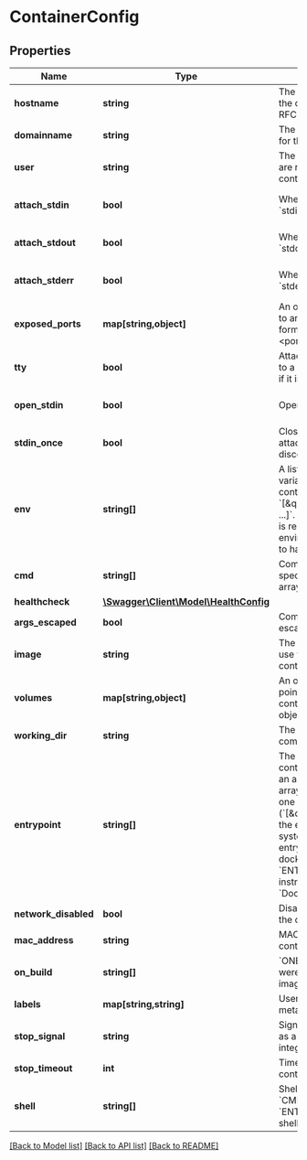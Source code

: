 # ContainerConfig

## Properties
Name | Type | Description | Notes
------------ | ------------- | ------------- | -------------
**hostname** | **string** | The hostname to use for the container, as a valid RFC 1123 hostname. | [optional] 
**domainname** | **string** | The domain name to use for the container. | [optional] 
**user** | **string** | The user that commands are run as inside the container. | [optional] 
**attach_stdin** | **bool** | Whether to attach to &#x60;stdin&#x60;. | [optional] [default to false]
**attach_stdout** | **bool** | Whether to attach to &#x60;stdout&#x60;. | [optional] [default to true]
**attach_stderr** | **bool** | Whether to attach to &#x60;stderr&#x60;. | [optional] [default to true]
**exposed_ports** | **map[string,object]** | An object mapping ports to an empty object in the form:  &#x60;{\&quot;&lt;port&gt;/&lt;tcp|udp|sctp&gt;\&quot;: {}}&#x60; | [optional] 
**tty** | **bool** | Attach standard streams to a TTY, including &#x60;stdin&#x60; if it is not closed. | [optional] [default to false]
**open_stdin** | **bool** | Open &#x60;stdin&#x60; | [optional] [default to false]
**stdin_once** | **bool** | Close &#x60;stdin&#x60; after one attached client disconnects | [optional] [default to false]
**env** | **string[]** | A list of environment variables to set inside the container in the form &#x60;[\&quot;VAR&#x3D;value\&quot;, ...]&#x60;. A variable without &#x60;&#x3D;&#x60; is removed from the environment, rather than to have an empty value. | [optional] 
**cmd** | **string[]** | Command to run specified as a string or an array of strings. | [optional] 
**healthcheck** | [**\Swagger\Client\Model\HealthConfig**](HealthConfig.md) |  | [optional] 
**args_escaped** | **bool** | Command is already escaped (Windows only) | [optional] 
**image** | **string** | The name of the image to use when creating the container | [optional] 
**volumes** | **map[string,object]** | An object mapping mount point paths inside the container to empty objects. | [optional] 
**working_dir** | **string** | The working directory for commands to run in. | [optional] 
**entrypoint** | **string[]** | The entry point for the container as a string or an array of strings.  If the array consists of exactly one empty string (&#x60;[\&quot;\&quot;]&#x60;) then the entry point is reset to system default (i.e., the entry point used by docker when there is no &#x60;ENTRYPOINT&#x60; instruction in the &#x60;Dockerfile&#x60;). | [optional] 
**network_disabled** | **bool** | Disable networking for the container. | [optional] 
**mac_address** | **string** | MAC address of the container. | [optional] 
**on_build** | **string[]** | &#x60;ONBUILD&#x60; metadata that were defined in the image&#39;s &#x60;Dockerfile&#x60;. | [optional] 
**labels** | **map[string,string]** | User-defined key/value metadata. | [optional] 
**stop_signal** | **string** | Signal to stop a container as a string or unsigned integer. | [optional] [default to 'SIGTERM']
**stop_timeout** | **int** | Timeout to stop a container in seconds. | [optional] 
**shell** | **string[]** | Shell for when &#x60;RUN&#x60;, &#x60;CMD&#x60;, and &#x60;ENTRYPOINT&#x60; uses a shell. | [optional] 

[[Back to Model list]](../README.md#documentation-for-models) [[Back to API list]](../README.md#documentation-for-api-endpoints) [[Back to README]](../README.md)


